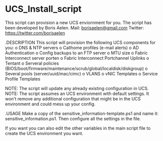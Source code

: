 # UCS_Install_script

This script can provision a new UCS enviornment for you. 
The script has been developed by Boris Aelen.
Mail: borisaelen@gmail.com
Twitter: https://twitter.com/borisaelen

.DESCRIPTION
This script will provision the following UCS components for you:
o	DNS & NTP servers
o	Callhome profiles  (e-mail alerts)
o	AD Authentication
o	Config backups to an FTP server
o	MTU size 
o	Fabric Interconnect server porten
o	Fabric Interconnect Portchannel Uplinks
o	Tentant 
o	Serveral policies (BIOS/boot/firmware/maintenance/scrub/global/localdisk/diskgroup)
o	Several pools (server/uuid/mac/cimc)
o	VLANS
o	vNIC Templates
o	Service Profile Templates

NOTE: The script will update any already existing configuration in UCS.
NOTE: The script assumes an UCS environment with default settings. 
      It won't remove any additional configuration that might be in the UCS environment and could mess up your config.

.USAGE
Make a copy of the sensitive_information-template.ps1 and name it: sensitive_information.ps1.
Then configure all the settings in the file.

If you want you can also edit the other variables in the main script file to create the UCS environment you want.
